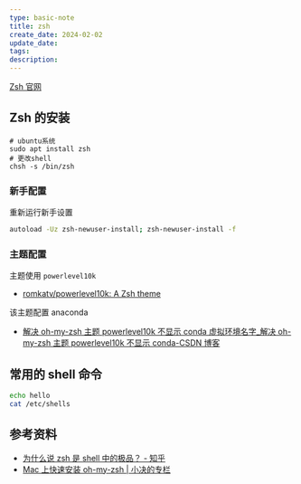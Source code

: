 ```yaml
---
type: basic-note
title: zsh
create_date: 2024-02-02
update_date:
tags:
description:
---
```


[Zsh 官网](https://www.zsh.org/)

## Zsh 的安装

```shell
# ubuntu系统
sudo apt install zsh
# 更改shell
chsh -s /bin/zsh
```

### 新手配置

重新运行新手设置

```sh
autoload -Uz zsh-newuser-install; zsh-newuser-install -f
```

### 主题配置

主题使用 `powerlevel10k`

- [romkatv/powerlevel10k: A Zsh theme](https://github.com/romkatv/powerlevel10k?tab=readme-ov-file#oh-my-zsh)

该主题配置 anaconda

- [解决 oh-my-zsh 主题 powerlevel10k 不显示 conda 虚拟环境名字\_解决 oh-my-zsh 主题 powerlevel10k 不显示 conda-CSDN 博客](https://blog.csdn.net/qq_44640931/article/details/130353515)

## 常用的 shell 命令

```sh
echo hello
cat /etc/shells
```

## 参考资料

- [为什么说 zsh 是 shell 中的极品？ - 知乎](https://www.zhihu.com/question/21418449/answer/300879747)
- [Mac 上快速安装 oh-my-zsh | 小决的专栏](https://jueee.github.io/2022/08/2022-08-01-Mac%E4%B8%8A%E5%BF%AB%E9%80%9F%E5%AE%89%E8%A3%85oh-my-zsh/)
